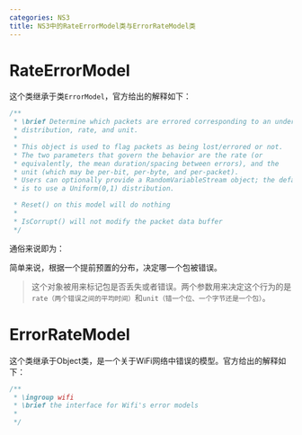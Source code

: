 ```yaml
---
categories: NS3
title: NS3中的RateErrorModel类与ErrorRateModel类
---
```


# RateErrorModel

这个类继承于类`ErrorModel`，官方给出的解释如下：

```c++
/**
 * \brief Determine which packets are errored corresponding to an underlying
 * distribution, rate, and unit.
 *
 * This object is used to flag packets as being lost/errored or not.
 * The two parameters that govern the behavior are the rate (or
 * equivalently, the mean duration/spacing between errors), and the
 * unit (which may be per-bit, per-byte, and per-packet).
 * Users can optionally provide a RandomVariableStream object; the default
 * is to use a Uniform(0,1) distribution.

 * Reset() on this model will do nothing
 *
 * IsCorrupt() will not modify the packet data buffer
 */
```

通俗来说即为：

简单来说，根据一个提前预置的分布，决定哪一个包被错误。

> 这个对象被用来标记包是否丢失或者错误。两个参数用来决定这个行为的是`rate（两个错误之间的平均时间）`和`unit（错一个位、一个字节还是一个包）`。

# ErrorRateModel

这个类继承于Object类，是一个关于WiFi网络中错误的模型。官方给出的解释如下：

```c++
/**
 * \ingroup wifi
 * \brief the interface for Wifi's error models
 *
 */
```



